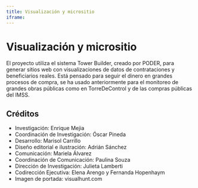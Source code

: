 ```yaml
---
title: Visualización y micrositio
iframe:
---
```


# Visualización y micrositio

El proyecto utiliza el sistema Tower Builder, creado por PODER, para generar sitios web con visualizaciones de datos de contrataciones y beneficiarios reales. Está pensado para seguir
el dinero en grandes procesos de compra, se ha usado anteriormente para el monitoreo de grandes obras públicas como en TorreDeControl y de las compras públicas del IMSS.

## Créditos
- Investigación: Enrique Mejia
- Coordinación de Investigación: Óscar Pineda
- Desarrollo: Marisol Carrillo
- Diseño editorial e ilustración: Adrián Sánchez
- Comunicación: Mariela Álvarez
- Coordinación de Comunicación: Paulina Souza
- Dirección de Investigación: Julieta Lamberti
- Codirección Ejecutiva: Elena Arengo y Fernanda Hopenhaym
- Imagen de portada: visualhunt.com
